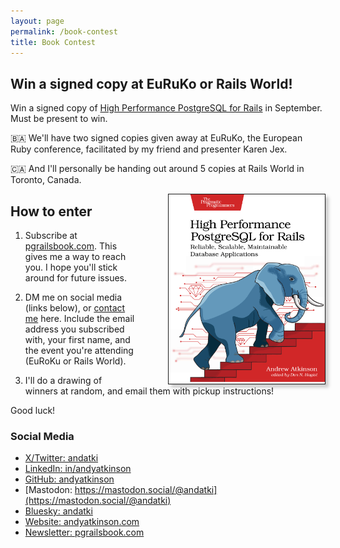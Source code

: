 ```yaml
---
layout: page
permalink: /book-contest
title: Book Contest
---
```


## Win a signed copy at EuRuKo or Rails World!

Win a signed copy of [High Performance PostgreSQL for Rails](/pgrailsbook) in September. Must be present to win.

🇧🇦 We'll have two signed copies given away at EuRuKo, the European Ruby conference, facilitated by my friend and presenter Karen Jex.

🇨🇦 And I'll personally be handing out around 5 copies at Rails World in Toronto, Canada.

<div style="float:right;width:250px;border:1px solid;box-shadow:5px 5px 5px #ccc;margin:0 0 0 50px;">
<img src="/assets/images/pages/high-performance-postgresql-for-rails-book-cover.jpg"/>
</div>

## How to enter

1. Subscribe at [pgrailsbook.com](https://pgrailsbook.com). This gives me a way to reach you. I hope you'll stick around for future issues.

1. DM me on social media (links below), or [contact me](/contact) here. Include the email address you subscribed with, your first name, and the event you're attending (EuRoKu or Rails World).

1. I'll do a drawing of winners at random, and email them with pickup instructions!


Good luck!


### Social Media

- [X/Twitter: andatki](https://x.com/andatki)
- [LinkedIn: in/andyatkinson](https://www.linkedin.com/in/andyatkinson/)
- [GitHub: andyatkinson](https://github.com/andyatkinson/)
- [Mastodon: https://mastodon.social/@andatki](https://mastodon.social/@andatki)
- [Bluesky: andatki](https://bsky.app/profile/andatki.bsky.social)
- [Website: andyatkinson.com](https://andyatkinson.com)
- [Newsletter: pgrailsbook.com](https://pgrailsbook.com)
